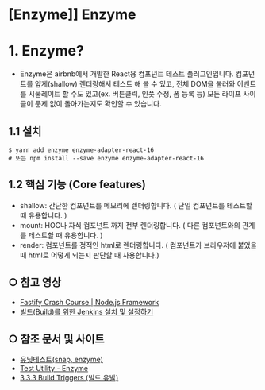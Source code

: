 [Enzyme]] Enzyme
======================
# 1. Enzyme? 
* Enzyme은 airbnb에서 개발한 React용 컴포넌트 테스트 플러그인입니다. 컴포넌트를 얖게(shallow) 렌더링해서 테스트 해 볼 수 있고, 전체 DOM을 불러와 이벤트를 시물레이트 할 수도 있고(ex. 버튼클릭, 인풋 수정, 폼 등록 등) 모든 라이프 사이클이 문제 없이 돌아가는지도 확인할 수 있습니다.

## 1.1 설치
```
$ yarn add enzyme enzyme-adapter-react-16
# 또는 npm install --save enzyme enzyme-adapter-react-16
```

## 1.2 핵심 기능 (Core features)
* shallow: 간단한 컴포넌트를 메모리에 렌더링합니다. ( 단일 컴포넌트를 테스트할 때 유용합니다. )
* mount: HOC나 자식 컴포넌트 까지 전부 렌더링합니다. ( 다른 컴포넌트와의 관계를 테스트할 때 유용합니다. )
* render: 컴포넌트를 정적인 html로 렌더링합니다. ( 컴포넌트가 브라우저에 붙었을 때 html로 어떻게 되는지 판단할 때 사용합니다.)

## ○ 참고 영상
* [Fastify Crash Course | Node.js Framework](https://youtu.be/Lk-uVEVGxOA)
* [빌드(Build)를 위한 Jenkins 설치 및 설정하기](https://youtu.be/m0tky1jyP-0)


## ○ 참조 문서 및 사이트
* [유닛테스트(snap, enzyme)](https://velog.io/@aerirang647/%EC%9C%A0%EB%8B%9B%ED%85%8C%EC%8A%A4%ED%8A%B8#enzyme%EC%9D%84-%ED%86%B5%ED%95%9C-dom-%EC%8B%9C%EB%AE%AC%EB%A0%88%EC%9D%B4%EC%85%98) 
* [Test Utility - Enzyme](https://shs400.github.io/2019/01/23/enzyme/)
* [3.3.3 Build Triggers (빌드 유발)](https://blog.naver.com/special9486/220274932377)

